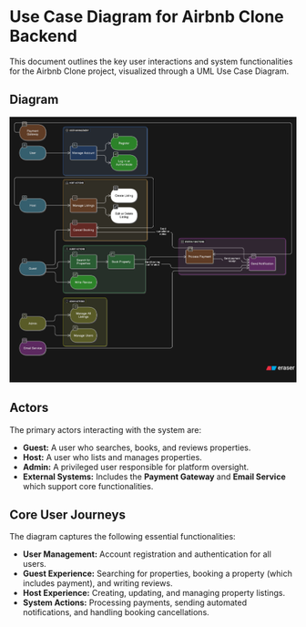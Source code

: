 # Use Case Diagram for Airbnb Clone Backend

This document outlines the key user interactions and system functionalities for the Airbnb Clone project, visualized through a UML Use Case Diagram.

## Diagram

![Use Case Diagram](./use-case-diagram.png)

## Actors

The primary actors interacting with the system are:

- **Guest:** A user who searches, books, and reviews properties.
- **Host:** A user who lists and manages properties.
- **Admin:** A privileged user responsible for platform oversight.
- **External Systems:** Includes the **Payment Gateway** and **Email Service** which support core functionalities.

## Core User Journeys

The diagram captures the following essential functionalities:

- **User Management:** Account registration and authentication for all users.
- **Guest Experience:** Searching for properties, booking a property (which includes payment), and writing reviews.
- **Host Experience:** Creating, updating, and managing property listings.
- **System Actions:** Processing payments, sending automated notifications, and handling booking cancellations.
